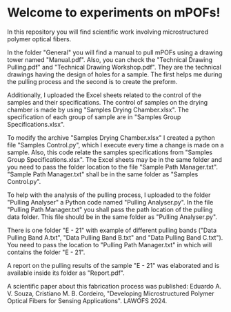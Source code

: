 # Welcome to experiments on mPOFs!

In this repository you will find scientific work involving microstructured polymer optical fibers.

In the folder "General" you will find a manual to pull mPOFs using a drawing tower named "Manual.pdf". 
Also, you can check the "Technical Drawing Pulling.pdf" and "Technical Drawing Workshop.pdf". 
They are the technical drawings having the design of holes for a sample. 
The first helps me during the pulling process and the second is to create the preform.

Additionally, I uploaded the Excel sheets related to the control of the samples and their specifications.
The control of samples on the drying chamber is made by using "Samples Drying Chamber.xlsx".
The specification of each group of sample are in "Samples Group Specifications.xlsx".

To modify the archive "Samples Drying Chamber.xlsx" I created a python file "Samples Control.py", which I execute every time a change is made on a sample.
Also, this code relate the samples specifications from "Samples Group Specifications.xlsx".
The Excel sheets may be in the same folder and you need to pass the folder location to the file "Sample Path Manager.txt".
"Sample Path Manager.txt" shall be in the same folder as "Samples Control.py".

To help with the analysis of the pulling process, I uploaded to the folder "Pulling Analyser" a Python code named "Pulling Analyser.py".
In the file "Pulling Path Manager.txt" you shall pass the path location of the pulling data folder.
This file should be in the same folder as "Pulling Analyser.py".

There is one folder "E - 21" with example of different pulling bands ("Data Pulling Band A.txt", "Data Pulling Band B.txt" and "Data Pulling Band C.txt").
You need to pass the location to "Pulling Path Manager.txt" in which will contains the folder "E - 21".

A report on the pulling results of the sample "E - 21" was elaborated and is available inside its folder as "Report.pdf".

A scientific paper about this fabrication process was published: Eduardo A. V. Souza, Cristiano M. B. Cordeiro, "Developing Microstructured Polymer Optical Fibers
for Sensing Applications". LAWOFS 2024.

